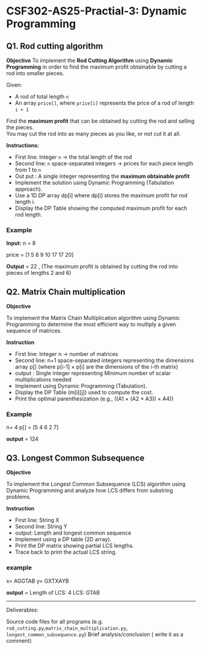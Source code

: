 # CSF302-AS25-Practial-3: Dynamic Programming

## Q1. Rod cutting algorithm

**Objective**
To implement the **Rod Cutting Algorithm** using **Dynamic Programming** in order to find the maximum profit obtainable by cutting a rod into smaller pieces.

Given:
- A rod of total length `n`
- An array `price[]`, where `price[i]` represents the price of a rod of length `i + 1`

Find the **maximum profit** that can be obtained by cutting the rod and selling the pieces.  
You may cut the rod into as many pieces as you like, or not cut it at all.

**Instructions:**  
- First line: Integer `n` → the total length of the rod  
- Second line: `n` space-separated integers → prices for each piece length from 1 to `n`
- Out put : A single integer representing the **maximum obtainable profit**
- Implement the solution using Dynamic Programming (Tabulation approach).
- Use a 1D DP array dp[i] where dp[i] stores the maximum profit for rod length i.
- Display the DP Table showing the computed maximum profit for each rod length.

### Example

**Input:**
n = 8

price = [1 5 8 9 10 17 17 20]

**Output** = 22 , (The maximum profit is obtained by cutting the rod into pieces of lengths 2 and 6)


## Q2. Matrix Chain multiplication

**Objective**

To implement the Matrix Chain Multiplication algorithm using Dynamic Programming to determine the most efficient way to multiply a given sequence of matrices.

**Instruction**
- First line: Integer n → number of matrices
- Second line: n+1 space-separated integers representing the dimensions array p[] (where p[i-1] × p[i] are the dimensions of the i-th matrix)
- output : Single integer representing Minimum number of scalar multiplications needed
- Implement using Dynamic Programming (Tabulation).
- Display the DP Table (m[i][j]) used to compute the cost.
- Print the optimal parenthesization (e.g., ((A1 × (A2 × A3)) × A4))

### Example

n= 4
p[] = [5 4 6 2 7]

**output** = 124

## Q3. Longest Common Subsequence
**Objective**

To implement the Longest Common Subsequence (LCS) algorithm using Dynamic Programming and analyze how LCS differs from substring problems.

**Instruction**
- First line: String X
- Second line: String Y
- output: Length and longest common sequence
- Implement using a DP table (2D array).
- Print the DP matrix showing partial LCS lengths.
- Trace back to print the actual LCS string.

### example 

x= AGGTAB
y= GXTXAYB

**output** = 
Length of LCS: 4
LCS: GTAB

---
Deliverables:

Source code files for all programs (e.g. `rod_cutting.py`,`matrix_chain_multiplication.py`, `longest_common_subsequence.py`)
Brief analysis/conclusion ( write it as a comment)
